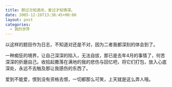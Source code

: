 ```yaml
---
title: 醉过方知酒浓，爱过才知情深。
date: 2005-12-26T13:38:45+00:00
layout: post
categories:
  - 我的世界
---
```


以这样的题目作为日志，不知道对还是不对，因为二者我都深刻的体会到了。

一种痴狂的境界，让自己深深的陷入，无法自拔，那已是去年4月的事情了，何苦深深的折磨自己。收拾起撒落在满地的我的悲伤与回忆吧，将它们打包，放入心底深处，永远不去触及那让我感伤的东西了。

爱到不能爱，恨到没有资格去恨，一切都那么可笑，上天就是这么弄人哦。